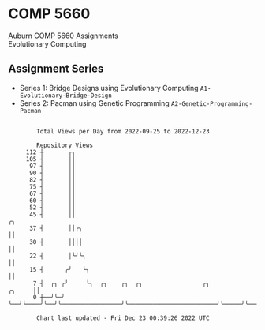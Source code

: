 # COMP 5660
Auburn COMP 5660 Assignments  
Evolutionary Computing

## Assignment Series
- Series 1: Bridge Designs using Evolutionary Computing `A1-Evolutionary-Bridge-Design`
- Series 2: Pacman using Genetic Programming `A2-Genetic-Programming-Pacman`

```

        Total Views per Day from 2022-09-25 to 2022-12-23

        Repository Views
     112 ┼       ╭╮
     105 ┤       ││
      97 ┤       ││
      90 ┤       ││
      82 ┤       ││
      75 ┤       ││
      67 ┤       ││
      60 ┤       ││
      52 ┤       ││
      45 ┤       ││                                                                      ╭╮
      37 ┤       ││╭╮                                                                    ││
      30 ┤       ││││                                                                    ││
      22 ┤       │╰╯╰╮                                                                   ││
      15 ┤      ╭╯   ╰╮                                                                  ││
       7 ┤  ╭╮ ╭╯     ╰╮  ╭╮    ╭╮  ╭╮                 ╭╮                         ╭╮     ││
       0 ┼──╯╰─╯       ╰──╯╰────╯╰──╯╰─────────────────╯╰─────────────────────────╯╰─────╯╰────────

        Chart last updated - Fri Dec 23 00:39:26 2022 UTC
        
```
